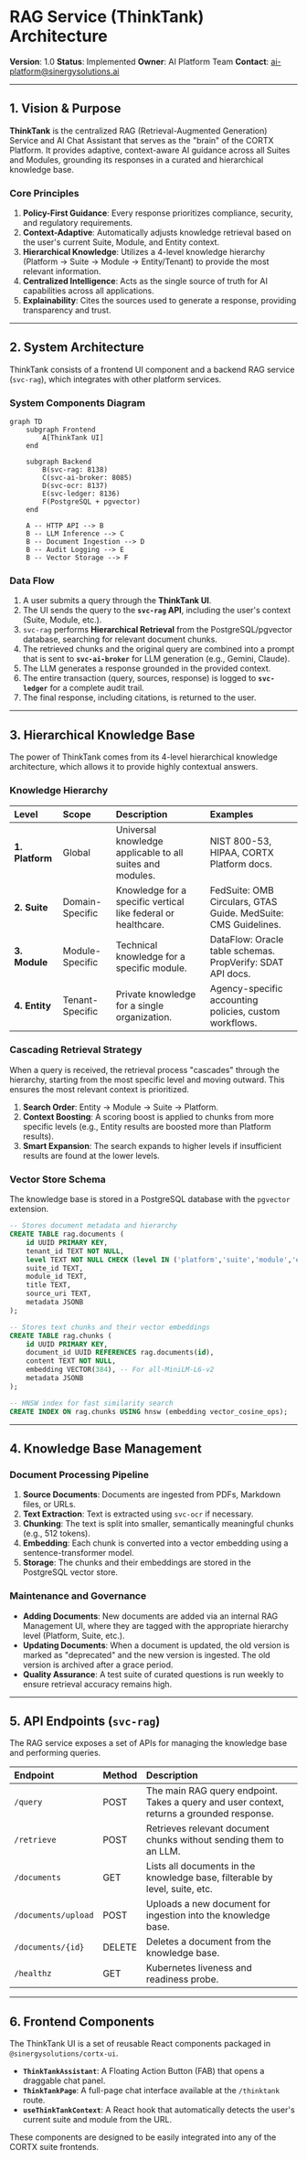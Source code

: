 # RAG Service (ThinkTank) Architecture

**Version**: 1.0
**Status**: Implemented
**Owner**: AI Platform Team
**Contact**: <ai-platform@sinergysolutions.ai>

---

## 1. Vision & Purpose

**ThinkTank** is the centralized RAG (Retrieval-Augmented Generation) Service and AI Chat Assistant that serves as the "brain" of the CORTX Platform. It provides adaptive, context-aware AI guidance across all Suites and Modules, grounding its responses in a curated and hierarchical knowledge base.

### Core Principles

1. **Policy-First Guidance**: Every response prioritizes compliance, security, and regulatory requirements.
2. **Context-Adaptive**: Automatically adjusts knowledge retrieval based on the user's current Suite, Module, and Entity context.
3. **Hierarchical Knowledge**: Utilizes a 4-level knowledge hierarchy (Platform → Suite → Module → Entity/Tenant) to provide the most relevant information.
4. **Centralized Intelligence**: Acts as the single source of truth for AI capabilities across all applications.
5. **Explainability**: Cites the sources used to generate a response, providing transparency and trust.

---

## 2. System Architecture

ThinkTank consists of a frontend UI component and a backend RAG service (`svc-rag`), which integrates with other platform services.

### System Components Diagram

```mermaid
graph TD
    subgraph Frontend
        A[ThinkTank UI]
    end

    subgraph Backend
        B(svc-rag: 8138)
        C(svc-ai-broker: 8085)
        D(svc-ocr: 8137)
        E(svc-ledger: 8136)
        F(PostgreSQL + pgvector)
    end

    A -- HTTP API --> B
    B -- LLM Inference --> C
    B -- Document Ingestion --> D
    B -- Audit Logging --> E
    B -- Vector Storage --> F
```

### Data Flow

1. A user submits a query through the **ThinkTank UI**.
2. The UI sends the query to the **`svc-rag` API**, including the user's context (Suite, Module, etc.).
3. `svc-rag` performs **Hierarchical Retrieval** from the PostgreSQL/pgvector database, searching for relevant document chunks.
4. The retrieved chunks and the original query are combined into a prompt that is sent to **`svc-ai-broker`** for LLM generation (e.g., Gemini, Claude).
5. The LLM generates a response grounded in the provided context.
6. The entire transaction (query, sources, response) is logged to **`svc-ledger`** for a complete audit trail.
7. The final response, including citations, is returned to the user.

---

## 3. Hierarchical Knowledge Base

The power of ThinkTank comes from its 4-level hierarchical knowledge architecture, which allows it to provide highly contextual answers.

### Knowledge Hierarchy

| Level | Scope | Description | Examples |
| :--- | :--- | :--- | :--- |
| **1. Platform** | Global | Universal knowledge applicable to all suites and modules. | NIST 800-53, HIPAA, CORTX Platform docs. |
| **2. Suite** | Domain-Specific | Knowledge for a specific vertical like federal or healthcare. | FedSuite: OMB Circulars, GTAS Guide. MedSuite: CMS Guidelines. |
| **3. Module** | Module-Specific | Technical knowledge for a specific module. | DataFlow: Oracle table schemas. PropVerify: SDAT API docs. |
| **4. Entity** | Tenant-Specific | Private knowledge for a single organization. | Agency-specific accounting policies, custom workflows. |

### Cascading Retrieval Strategy

When a query is received, the retrieval process "cascades" through the hierarchy, starting from the most specific level and moving outward. This ensures the most relevant context is prioritized.

1. **Search Order**: Entity → Module → Suite → Platform.
2. **Context Boosting**: A scoring boost is applied to chunks from more specific levels (e.g., Entity results are boosted more than Platform results).
3. **Smart Expansion**: The search expands to higher levels if insufficient results are found at the lower levels.

### Vector Store Schema

The knowledge base is stored in a PostgreSQL database with the `pgvector` extension.

```sql
-- Stores document metadata and hierarchy
CREATE TABLE rag.documents (
    id UUID PRIMARY KEY,
    tenant_id TEXT NOT NULL,
    level TEXT NOT NULL CHECK (level IN ('platform','suite','module','entity')),
    suite_id TEXT,
    module_id TEXT,
    title TEXT,
    source_uri TEXT,
    metadata JSONB
);

-- Stores text chunks and their vector embeddings
CREATE TABLE rag.chunks (
    id UUID PRIMARY KEY,
    document_id UUID REFERENCES rag.documents(id),
    content TEXT NOT NULL,
    embedding VECTOR(384), -- For all-MiniLM-L6-v2
    metadata JSONB
);

-- HNSW index for fast similarity search
CREATE INDEX ON rag.chunks USING hnsw (embedding vector_cosine_ops);
```

---

## 4. Knowledge Base Management

### Document Processing Pipeline

1. **Source Documents**: Documents are ingested from PDFs, Markdown files, or URLs.
2. **Text Extraction**: Text is extracted using `svc-ocr` if necessary.
3. **Chunking**: The text is split into smaller, semantically meaningful chunks (e.g., 512 tokens).
4. **Embedding**: Each chunk is converted into a vector embedding using a sentence-transformer model.
5. **Storage**: The chunks and their embeddings are stored in the PostgreSQL vector store.

### Maintenance and Governance

- **Adding Documents**: New documents are added via an internal RAG Management UI, where they are tagged with the appropriate hierarchy level (Platform, Suite, etc.).
- **Updating Documents**: When a document is updated, the old version is marked as "deprecated" and the new version is ingested. The old version is archived after a grace period.
- **Quality Assurance**: A test suite of curated questions is run weekly to ensure retrieval accuracy remains high.

---

## 5. API Endpoints (`svc-rag`)

The RAG service exposes a set of APIs for managing the knowledge base and performing queries.

| Endpoint | Method | Description |
| :--- | :--- | :--- |
| `/query` | POST | The main RAG query endpoint. Takes a query and user context, returns a grounded response. |
| `/retrieve` | POST | Retrieves relevant document chunks without sending them to an LLM. |
| `/documents` | GET | Lists all documents in the knowledge base, filterable by level, suite, etc. |
| `/documents/upload` | POST | Uploads a new document for ingestion into the knowledge base. |
| `/documents/{id}` | DELETE | Deletes a document from the knowledge base. |
| `/healthz` | GET | Kubernetes liveness and readiness probe. |

---

## 6. Frontend Components

The ThinkTank UI is a set of reusable React components packaged in `@sinergysolutions/cortx-ui`.

- **`ThinkTankAssistant`**: A Floating Action Button (FAB) that opens a draggable chat panel.
- **`ThinkTankPage`**: A full-page chat interface available at the `/thinktank` route.
- **`useThinkTankContext`**: A React hook that automatically detects the user's current suite and module from the URL.

These components are designed to be easily integrated into any of the CORTX suite frontends.
